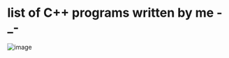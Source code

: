 # list of C++ programs written by me -_-

![image](https://user-images.githubusercontent.com/118602065/210851395-9c465c8a-61f5-480c-9dc1-8d177cf9181e.png)
